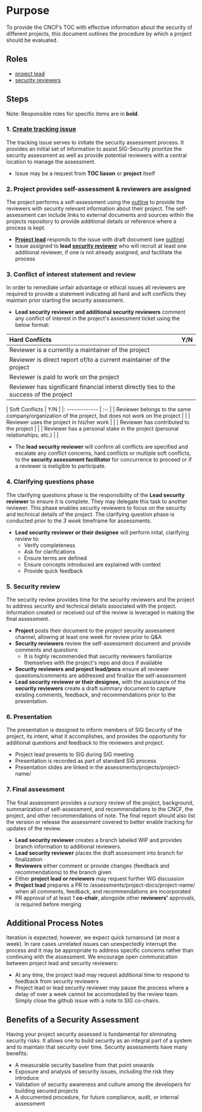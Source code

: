 # Purpose

To provide the CNCF’s TOC with effective information about the security of
different projects, this document outlines the procedure by which a project
should be evaluated.

## Roles

* [project lead](project-lead.md)
* [security reviewers](security-reviewer.md)

## Steps

Note: Responsible roles for specific items are in **bold**.

### 1. [Create tracking issue](https://github.com/cncf/sig-security/issues/new?assignees=&labels=assessment&template=security-assessment.md&title=%5BAssessment%5D+Project+Name)
The tracking issue serves to initiate the security assessment process.  It
provides an initial set of information to assist SIG-Security prioritze the
security assessment as well as provide potential reviewers with a central
location to manage the assessment.
   * Issue may be a request from **TOC liason** or **project** itself 
### 2. Project provides self-assessment & reviewers are assigned 
The project performs a self-assessment using the [outline](outline.md) to
provide the reviewers with security relevant information about their project.
The self-assessment can include links to external documents and sources within
the projects repository to provide additional details or reference where a
process is kept.
   * **[Project lead](project-lead.md)** responds to the issue with draft
     document (see [outline](outline.md))
   * Issue assigned to **lead [security reviewer](security-reviewer.md)** who
     will recruit at least one additional reviewer, if one is not already
assigned, and facilitate the process 
### 3. Conflict of interest statement and review
In order to remediate unfair advantage or ethical issues  all reviewers are
required to provide a statement indicating all hard and soft conflicts they
maintain prior starting the security assessment.
   * **Lead security reviewer and additional security reviewers** comment any
     conflict of interest in the project's assessment ticket using the below
format:

| Hard Conflicts | Y/N |
| :------------- | :-: |
| Reviewer is a currently a maintainer of the project |  |
| Reviewer is direct report of/to a current maintainer of the project |  |
| Reviewer is paid to work on the project |  |
|Reviewer has significant financial interst directly ties to the success of the project |  |


| Soft Conflicts | Y/N |
|: ------------- | :-: |
| Reviewer belongs to the same company/organization of the project, but does not work on the project |  |
| Reviewer uses the project in his/her work |  |
| Reviewer has contributed to the project |  |
| Reviewer has a personal stake in the project (personal relationships, etc.) |  |
   * The **lead security reviewer** will confirm all conflicts are specified and
     escalate any conflict concerns, hard conflicts or multiple soft conflicts,
to the **security assessment facilitator** for concurrence to proceed or if a
reviewer is ineligible to participate.  
### 4. Clarifying questions phase
The clarifying questions phase is the responsibility of the **Lead security
reviewer** to ensure it is complete.  They may delegate this task to another
reviewer. This phase enables security reviewers to focus on the security and
technical details of the project.  The clarifying question phase is conducted
prior to the *3 week* timeframe for assessments.
   * **Lead security reviewer or their designee** will perform inital,
     clarifying review to:
      * Verify completeness
      * Ask for clarifications
      * Ensure terms are defined
      * Ensure concepts introduced are explained with context
      * Provide quick feedback 
### 5. Security review
The security review provides time for the security reviewers and the project to
address security and technical details associated with the project.  Information
created or received out of the review is leveraged in making the final
assessment.
   * **Project** posts their document to the project security assessment
     channel, allowing at least one week for review prior to Q&A
   * **Security reviewers** review the self-assessment document and provide
     comments and questions
      * It is highly recommended that security reviewers familiarize themselves
        with the project's repo and docs if available
   * **Security reviewers and project lead/pocs** ensure all reviewer
     questions/comments are addressed and finalize the self-assessment
   * **Lead security reviewer or their designee,** with the assistance of the **security reviewers** create a draft summary document to capture existing comments, feedback, and recommendations prior to the presentation.
### 6. Presentation
The presentation is designed to inform members of SIG Security of the project,
its intent, what it accomplishes, and provides the opportunity for additional
questions and feedback to the reviewers and project.
   * Project lead presents to SIG during SIG meeting
   * Presentation is recorded as part of standard SIG process
   * Presentation slides are linked in the assessments/projects/project-name/
### 7. Final assessment
The final assessment provides a cursory review of the project, background,
summarization of self-assessment, and recommendations to the CNCF, the project,
and other recommendations of note.  The final report should also list the
version or release the assessment covered to better enable tracking for updates
of the review.
   * **Lead security reviewer** creates a branch labeled WIP and provides
     branch information to additional reviewers.
   * **Lead security reviewer** places the draft assessment into branch for finalization
   * **Reviewers** either comment or provide changes (feedback and
     recommendations) to the branch given
   * Either **project lead or reviewers** may request further WG discussion
   * **Project lead** prepares a PR to /assessments/project-docs/project-name/
     when all comments, feedback, and recommendations are incorporated
   * PR approval of at least 1 **co-chair**, alongside other **reviewers'** approvals, is required before 
     merging

## Additional Process Notes

Iteration is expected; however, we expect quick turnaround (at most a week). In
rare cases unrelated issues can unexpectedly interrupt the process and it may
be appropriate to address specific concerns rather than continuing with the
assessment. We encourage open communication between project lead and security
reviewers:
* At any time, the project lead may request additional time to respond to
  feedback from security reviewers
* Project lead or lead security reviewer may pause the process where a delay of
  over a week cannot be accomodated by the review team. Simply close the github
issue with a note to SIG co-chairs.

## Benefits of a Security Assessment

Having your project security assessed is fundamental for eliminating security risks.
It allows one to build security as an integral part of a system and to maintain that security over time.
Security assessments have many benefits:
* A measurable security baseline from that point onwards
* Exposure and analysis of security issues, including the risk they introduce
* Validation of security awareness and culture among the developers for building secured projects
* A documented procedure, for future compliance, audit, or internal assessment
